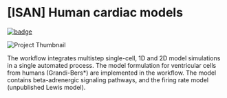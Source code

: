 # [ISAN] Human cardiac models
[![badge](https://img.shields.io/badge/open-osparc.io-red)](https://osparc.io/study/c7264592-af54-11e9-8346-02420aff7e72)

![Project Thumbnail](https://discover.blackfynn.com/dataset-assets/17/5/banner.jpg)

The workflow integrates multistep single-cell, 1D and 2D model simulations in a single automated process. The model formulation for ventricular cells from humans (Grandi-Bers*) are implemented in the workflow. The model contains beta-adrenergic signaling pathways, and the firing rate model (unpublished Lewis model).
